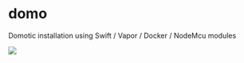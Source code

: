 # domo
Domotic installation using Swift / Vapor / Docker / NodeMcu modules

![](https://www.draw.io/?chrome=0&lightbox=1&nav=1#G0BxOSr4OUvNOfNzhiT2x2eEV3eHc)

